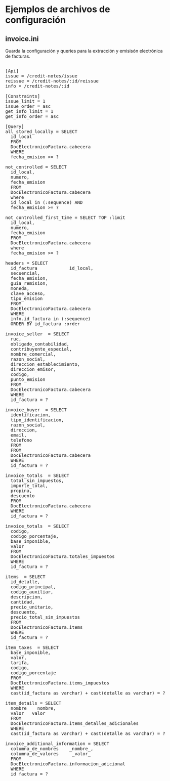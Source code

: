 # Ejemplos de archivos de configuración

## invoice.ini

Guarda la configuración y queries para la extracción y emisisón electrónica de facturas.
<pre>

[Api]
issue = /credit-notes/issue
reissue = /credit-notes/:id/reissue
info = /credit-notes/:id

[Constraints]
issue_limit = 1
issue_order = asc
get_info_limit = 1
get_info_order = asc

[Query]
all_stored_locally = SELECT 
  id_local
  FROM
  DocElectronicoFactura.cabecera
  WHERE
  fecha_emision >= ?

not_controlled = SELECT 
  id_local,
  numero,
  fecha_emision
  FROM
  DocElectronicoFactura.cabecera
  where 
  id_local in (:sequence) AND
  fecha_emision >= ?

not_controlled_first_time = SELECT TOP :limit
  id_local,
  numero,
  fecha_emision
  FROM
  DocElectronicoFactura.cabecera
  where 
  fecha_emision >= ?

headers = SELECT
  id_factura            id_local,
  secuencial,
  fecha_emision,
  guia_remision,
  moneda,
  clave_acceso,
  tipo_emision
  FROM
  DocElectronicoFactura.cabecera
  WHERE
  info.id_factura in (:sequence)
  ORDER BY id_factura :order

invoice_seller  = SELECT
  ruc,
  obligado_contabilidad,
  contribuyente_especial,
  nombre_comercial,
  razon_social,
  direccion_establecimiento,
  direccion_emisor,
  codigo,
  punto_emision
  FROM
  DocElectronicoFactura.cabecera
  WHERE
  id_factura = ?

invoice_buyer  = SELECT
  identificacion,
  tipo_identificacion,
  razon_social,
  direccion,
  email,
  telefono
  FROM
  FROM
  DocElectronicoFactura.cabecera
  WHERE
  id_factura = ?

invoice_totals  = SELECT
  total_sin_impuestos,
  importe_total,
  propina,
  descuento
  FROM
  DocElectronicoFactura.cabecera
  WHERE
  id_factura = ?

invoice_totals  = SELECT
  codigo,
  codigo_porcentaje,
  base_imponible,
  valor
  FROM
  DocElectronicoFactura.totales_impuestos
  WHERE
  id_factura = ?

items  = SELECT
  id_detalle,
  codigo_principal,
  codigo_auxiliar,
  descripcion,
  cantidad,
  precio_unitario,
  descuento,
  precio_total_sin_impuestos
  FROM
  DocElectronicoFactura.items
  WHERE
  id_factura = ?

item_taxes  = SELECT
  base_imponible,
  valor,
  tarifa,
  codigo,
  codigo_porcentaje
  FROM
  DocElectronicoFactura.items_impuestos
  WHERE
  cast(id_factura as varchar) + cast(detalle as varchar) = ?

item_details = SELECT
  nombre    nombre,
  valor   valor
  FROM
  DocElectronicoFactura.items_detalles_adicionales
  WHERE
  cast(id_factura as varchar) + cast(detalle as varchar) = ?

invoice_additional_information = SELECT
  columna_de_nombres    _nombre_,
  columna_de_valores     _valor_
  FROM
  DocElectronicoFactura.informacion_adicional
  WHERE
  id_factura = ?
</pre>